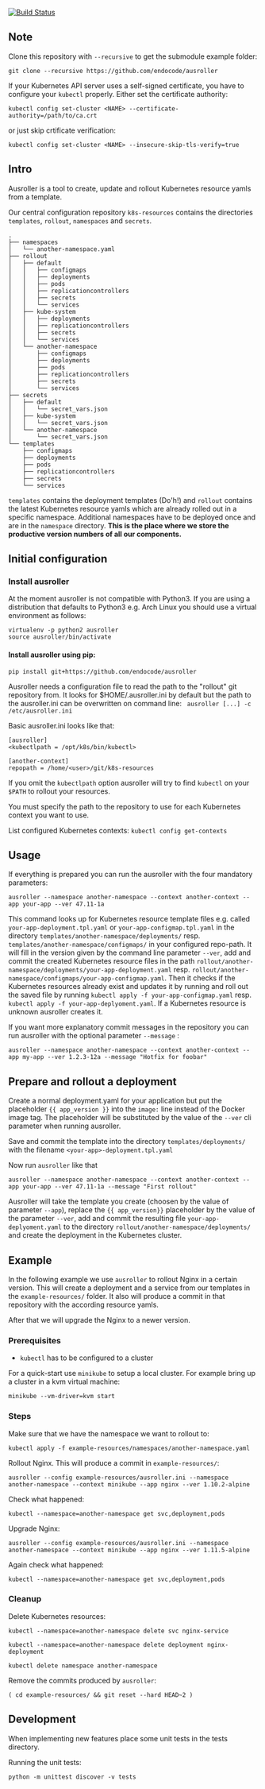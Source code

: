 [![Build Status](https://travis-ci.org/endocode/ausroller.svg?branch=master)](https://travis-ci.org/endocode/ausroller)

## Note

Clone this repository with `--recursive` to get the submodule example folder:
```
git clone --recursive https://github.com/endocode/ausroller
```

If your Kubernetes API server uses a self-signed certificate, you have to configure your `kubectl` properly.
Either set the certificate authority:
```
kubectl config set-cluster <NAME> --certificate-authority=/path/to/ca.crt
```
or just skip crtificate verification:
```
kubectl config set-cluster <NAME> --insecure-skip-tls-verify=true
```

## Intro

Ausroller is a tool to create, update and rollout Kubernetes resource yamls from a template.

Our central configuration repository ``k8s-resources`` contains the
directories ``templates``, ``rollout``, ``namespaces`` and ``secrets``.

```
.
├── namespaces
│   └── another-namespace.yaml
├── rollout
│   ├── default
│   │   ├── configmaps
│   │   ├── deployments
│   │   ├── pods
│   │   ├── replicationcontrollers
│   │   ├── secrets
│   │   └── services
│   ├── kube-system
│   │   ├── deployments
│   │   ├── replicationcontrollers
│   │   ├── secrets
│   │   └── services
│   └── another-namespace
│       ├── configmaps
│       ├── deployments
│       ├── pods
│       ├── replicationcontrollers
│       ├── secrets
│       └── services
├── secrets
│   ├── default
│   │   └── secret_vars.json
│   ├── kube-system
│   │   └── secret_vars.json
│   └── another-namespace
│       └── secret_vars.json
└── templates
    ├── configmaps
    ├── deployments
    ├── pods
    ├── replicationcontrollers
    ├── secrets
    └── services
```
`templates` contains the deployment templates (Do'h!) and `rollout` contains the
 latest Kubernetes resource yamls which are already rolled out in a specific
namespace. Additional namespaces have to be deployed once and are in the
`namespace` directory. __This is the place where we store the productive
version numbers of all our components.__



## Initial configuration

### Install ausroller

At the moment ausroller is not compatible with Python3. If you are using a distribution that defaults to Python3 e.g. Arch Linux you should use a virtual environment as follows:
```
virtualenv -p python2 ausroller
source ausroller/bin/activate
```

#### Install ausroller using pip:
```
pip install git+https://github.com/endocode/ausroller
```

Ausroller needs a configuration file to read the path to the "rollout" git repository from.
It looks for $HOME/.ausroller.ini by default but the path to the ausroller.ini
can be overwritten on command line: ``` ausroller [...] -c /etc/ausroller.ini```


Basic ausroller.ini looks like that:
```
[ausroller]
<kubectlpath = /opt/k8s/bin/kubectl>

[another-context]
repopath = /home/<user>/git/k8s-resources
```
If you omit the `kubectlpath` option ausroller will try to find `kubectl` on your `$PATH` to rollout your resources.

You must specify the path to the repository to use for each Kubernetes context you want to use.

List configured Kubernetes contexts:
`kubectl config get-contexts`

## Usage

If everything is prepared you can run the ausroller with the four mandatory parameters:

```
ausroller --namespace another-namespace --context another-context --app your-app --ver 47.11-1a
```

This command looks up for Kubernetes resource template files e.g. called
```your-app-deployment.tpl.yaml``` or ```your-app-configmap.tpl.yaml``` in the
directory ```templates/another-namespace/deployments/``` resp.
```templates/another-namespace/configmaps/``` in your configured repo-path. It
will fill in the version given by the command line parameter ```--ver```,
add and commit the created Kubernetes resource files in the path
```rollout/another-namespace/deployments/your-app-deployment.yaml``` resp.
```rollout/another-namespace/configmaps/your-app-configmap.yaml```. Then it
checks if the Kubernetes resources already exist and updates it by running and
roll out the saved file by running ```kubectl apply -f
your-app-configmap.yaml``` resp. ```kubectl apply -f
your-app-deplyoment.yaml```. If a Kubernetes resource is unknown ausroller
creates it.

If you want more explanatory commit messages in the repository you can run ausroller with the optional parameter ```--message``` :
```
ausroller --namespace another-namespace --context another-context --app my-app --ver 1.2.3-12a --message "Hotfix for foobar"
```


## Prepare and rollout a deployment

Create a normal deployment.yaml for your application but put the placeholder ` {{ app_version }} ` into the `image:` line instead of the Docker image tag. The placeholder will be substituted by the value of the `--ver` cli parameter when running ausroller.

Save and commit the template into the directory `templates/deployments/` with the
filename  `<your-app>-deployment.tpl.yaml`

Now run `ausroller` like that
```
ausroller --namespace another-namespace --context another-context --app your-app --ver 47.11-1a --message "First rollout"
```

Ausroller will take the template you create (choosen by the value of parameter `--app`), replace the `{{ app_version}}` placeholder by the value of the parameter `--ver`, add and commit the resulting file `your-app-deplyoment.yaml` to the directory `rollout/another-namespace/deployments/` and create the deployment in the Kubernetes cluster.

## Example

In the following example we use `ausroller` to rollout Nginx in a certain
version. This will create a deployment and a service from our templates in the
`example-resources/` folder. It also will produce a commit in that repository
with the according resource yamls.

After that we will upgrade the Nginx to a newer version.


### Prerequisites

* `kubectl` has to be configured to a cluster

For a quick-start use `minikube` to setup a local cluster.
For example bring up a cluster in a kvm virtual machine:
```
minikube --vm-driver=kvm start
```
### Steps

Make sure that we have the namespace we want to rollout to:
```
kubectl apply -f example-resources/namespaces/another-namespace.yaml
```

Rollout Nginx. This will produce a commit in `example-resources/`:
```
ausroller --config example-resources/ausroller.ini --namespace another-namespace --context minikube --app nginx --ver 1.10.2-alpine
```

Check what happened:
```
kubectl --namespace=another-namespace get svc,deployment,pods
```

Upgrade Nginx:

```
ausroller --config example-resources/ausroller.ini --namespace another-namespace --context minikube --app nginx --ver 1.11.5-alpine
```

Again check what happened:
```
kubectl --namespace=another-namespace get svc,deployment,pods
```

### Cleanup

Delete Kubernetes resources:
```
kubectl --namespace=another-namespace delete svc nginx-service
```

```
kubectl --namespace=another-namespace delete deployment nginx-deployment
```

```
kubectl delete namespace another-namespace
```

Remove the commits produced by `ausroller`:
```
( cd example-resources/ && git reset --hard HEAD~2 )
```

## Development

When implementing new features place some unit tests in the tests directory.

Running the unit tests:

```
python -m unittest discover -v tests
```
